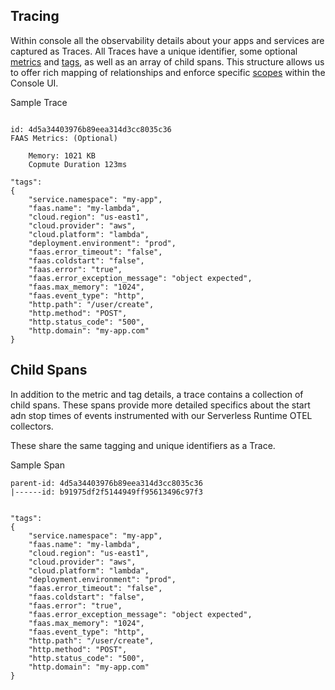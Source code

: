 <!--
title: Traces
menuText: Traces
description: Defining Traces and Spans 
menuOrder: 2
-->

## Tracing
Within console all the observability details about your apps 
and services are captured as Traces. All Traces have a unique 
identifier, some optional [metrics](metrics.md) and [tags](tags.md), 
as well as an array of child spans. This structure allows us 
to offer rich mapping of relationships and enforce specific 
[scopes](scopes.md) within the Console UI.

Sample Trace 
```text
 
id: 4d5a34403976b89eea314d3cc8035c36
FAAS Metrics: (Optional)
   
    Memory: 1021 KB
    Copmute Duration 123ms
 
"tags": 
{
    "service.namespace": "my-app",
    "faas.name": "my-lambda",
    "cloud.region": "us-east1",
    "cloud.provider": "aws",
    "cloud.platform": "lambda",
    "deployment.environment": "prod",
    "faas.error_timeout": "false",
    "faas.coldstart": "false",
    "faas.error": "true",
    "faas.error_exception_message": "object expected",
    "faas.max_memory": "1024",
    "faas.event_type": "http",
    "http.path": "/user/create",
    "http.method": "POST",
    "http.status_code": "500",
    "http.domain": "my-app.com"
}

```

## Child Spans
In addition to the metric and tag details, a trace contains a 
collection of child spans. These spans provide more detailed
specifics about the start adn stop times of events
instrumented with our Serverless Runtime OTEL collectors. 

These share the same tagging and unique identifiers as a Trace.



Sample Span 
```text
parent-id: 4d5a34403976b89eea314d3cc8035c36
|------id: b91975df2f5144949ff95613496c97f3

 
"tags": 
{
    "service.namespace": "my-app",
    "faas.name": "my-lambda",
    "cloud.region": "us-east1",
    "cloud.provider": "aws",
    "cloud.platform": "lambda",
    "deployment.environment": "prod",
    "faas.error_timeout": "false",
    "faas.coldstart": "false",
    "faas.error": "true",
    "faas.error_exception_message": "object expected",
    "faas.max_memory": "1024",
    "faas.event_type": "http",
    "http.path": "/user/create",
    "http.method": "POST",
    "http.status_code": "500",
    "http.domain": "my-app.com"
}

```

